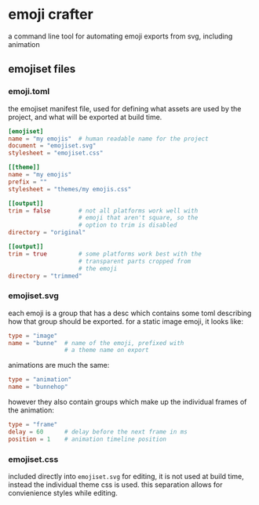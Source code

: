 # emoji crafter

a command line tool for automating emoji exports from svg, including animation

## emojiset files
### emoji.toml

the emojiset manifest file, used for defining what assets are used by the project, and what will be exported at build time.

```toml
[emojiset]
name = "my emojis"  # human readable name for the project
document = "emojiset.svg"
stylesheet = "emojiset.css"

[[theme]]
name = "my emojis"
prefix = ""
stylesheet = "themes/my emojis.css"

[[output]]
trim = false        # not all platforms work well with
                    # emoji that aren't square, so the
                    # option to trim is disabled
directory = "original"

[[output]]
trim = true         # some platforms work best with the
                    # transparent parts cropped from
                    # the emoji
directory = "trimmed"
```


### emojiset.svg

each emoji is a group that has a desc which contains some toml describing how that group should be exported. for a static image emoji, it looks like:

```toml
type = "image"
name = "bunne"  # name of the emoji, prefixed with
                # a theme name on export
```

animations are much the same:

```toml
type = "animation"
name = "bunnehop"
```

however they also contain groups which make up the individual frames of the animation:

```toml
type = "frame"
delay = 60      # delay before the next frame in ms
position = 1    # animation timeline position
```


### emojiset.css

included directly into `emojiset.svg` for editing, it is not used at build time, instead the individual theme css is used. this separation allows for convienience styles while editing.